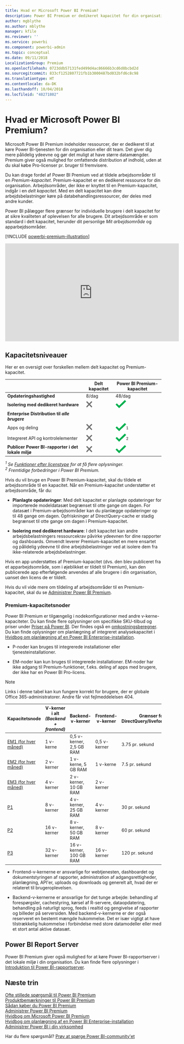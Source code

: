 ```yaml
---
title: Hvad er Microsoft Power BI Premium?
description: Power BI Premium er dedikeret kapacitet for din organisation eller dit team og giver dig mere pålidelig ydeevne og større datamængder, uden at du skal købe licenser pr. bruger.
author: mgblythe
ms.author: mblythe
manager: kfile
ms.reviewer: ''
ms.service: powerbi
ms.component: powerbi-admin
ms.topic: conceptual
ms.date: 09/11/2018
LocalizationGroup: Premium
ms.openlocfilehash: 0723ddb57131fed499d4ac86666b3cd6d8bcbd2d
ms.sourcegitcommit: 833cf1252807721fb1b3000487bd032bfd6c8c98
ms.translationtype: HT
ms.contentlocale: da-DK
ms.lasthandoff: 10/04/2018
ms.locfileid: "48271802"
---
```

# <a name="what-is-microsoft-power-bi-premium"></a>Hvad er Microsoft Power BI Premium?

Microsoft Power BI Premium indeholder ressourcer, der er dedikeret til at køre Power BI-tjenesten for din organisation eller dit team. Det giver dig mere pålidelig ydeevne og gør det muligt at have større datamængder. Premium giver også mulighed for omfattende distribution af indhold, uden at du skal købe Pro-licenser pr. bruger til fremvisere.

Du kan drage fordel af Power BI Premium ved at tildele arbejdsområder til en *Premium-kapacitet*. Premium-kapacitet er en dedikeret ressource for din organisation. Arbejdsområder, der ikke er knyttet til en Premium-kapacitet, indgår i en *delt kapacitet*. Med en delt kapacitet kan dine arbejdsbelastninger køre på databehandlingsressourcer, der deles med andre kunder. 

Power BI pålægger flere grænser for individuelle brugere i delt kapacitet for at sikre kvaliteten af oplevelsen for alle brugere. Dit arbejdsområde er som standard i delt kapacitet, herunder dit personlige *Mit arbejdsområde* og apparbejdsområder.

[!INCLUDE [powerbi-premium-illustration](./includes/powerbi-premium-illustration.md)]

<iframe width="560" height="315" src="https://www.youtube.com/embed/lNQDkN0GXzU?rel=0&amp;showinfo=0" frameborder="0" allowfullscreen></iframe>

## <a name="capacity-tiers"></a>Kapacitetsniveauer

Her er en oversigt over forskellen mellem delt kapacitet og Premium-kapacitet.

|  | Delt kapacitet | Power BI Premium-kapacitet |
| --- | --- | --- |
| **Opdateringshastighed** |8/dag |48/dag |
| **Isolering med dedikeret hardware** |![](media/service-premium/not-available.png "Ikke tilgængelig") |![](media/service-premium/available.png "Tilgængelig") |
| **Enterprise Distribution til** ***alle brugere*** | | |
| Apps og deling |![](media/service-premium/not-available.png "Ikke tilgængelig") |![](media/service-premium/available.png "Tilgængelig")<sup>1</sup> |
| Integreret API og kontrolelementer |![](media/service-premium/not-available.png "Ikke tilgængelig") |![](media/service-premium/available.png "Tilgængelig")<sup>2</sup> |
| **Publicer Power BI-rapporter i det lokale miljø** |![](media/service-premium/not-available.png "Ikke tilgængelig") |![](media/service-premium/available.png "Tilgængelig") |

*<sup>1</sup> Se [Funktioner efter licenstype](service-features-license-type.md) for at få flere oplysninger.*  
*<sup>2</sup> Fremtidige forbedringer i Power BI Premium.*

Hvis du vil bruge en Power BI Premium-kapacitet, skal du tildele et arbejdsområde til en kapacitet. Når en Premium-kapacitet understøtter et arbejdsområde, får du:

* **Planlagte opdateringer**: Med delt kapacitet er planlagte opdateringer for importerede modeldatasæt begrænset til otte gange om dagen. For datasæt i Premium-arbejdsområder kan du planlægge opdateringer op til 48 gange om dagen. Opfriskninger af DirectQuery-cache er stadig begrænset til otte gange om dagen i Premium-kapacitet.

* **Isolering med dedikeret hardware**: I delt kapacitet kan andre arbejdsbelastningers ressourcekrav påvirke ydeevnen for dine rapporter og dashboards. Omvendt leverer Premium-kapacitet en mere ensartet og pålidelig ydeevne til dine arbejdsbelastninger ved at isolere dem fra ikke-relaterede arbejdsbelastninger.

Hvis en app understøttes af Premium-kapacitet (dvs. den blev publiceret fra et apparbejdsområde, som i øjeblikket er tildelt til Premium), kan den publicerede app efterfølgende anvendes af alle brugere i din organisation, uanset den licens de er tildelt.

Hvis du vil vide mere om tildeling af arbejdsområder til en Premium-kapacitet, skal du se [Administrer Power BI Premium](service-admin-premium-manage.md).

<a name="premiumskus"/>

### <a name="premium-capacity-nodes"></a>Premium-kapacitetsnoder

Power BI Premium er tilgængelig i nodekonfigurationer med andre v-kerne-kapaciteter. Du kan finde flere oplysninger om specifikke SKU-tilbud og priser under [Priser på Power BI](https://powerbi.microsoft.com/pricing/). Der findes også en [omkostningsberegner](https://powerbi.microsoft.com/calculator/). Du kan finde oplysninger om planlægning af integreret analysekapacitet i [Hvidbog om planlægning af en Power BI Enterprise-installation](https://aka.ms/pbienterprisedeploy).

* P-noder kan bruges til integrerede installationer eller tjenesteinstallationer.

* EM-noder kan kun bruges til integrerede installationer. EM-noder har ikke adgang til Premium-funktioner, f.eks. deling af apps med brugere, der ikke har en Power BI Pro-licens.

>[!NOTE]
>Links i denne tabel kan kun fungere korrekt for brugere, der er globale Office 365-administratorer. Andre får vist fejlmeddelelsen 404.

| Kapacitetsnode | V-kerner i alt<br/>*(Backend + frontend)* | Backend-v-kerner | Frontend-v-kerner | Grænser for DirectQuery/liveforbindelser | Maks. antal sidegengivelser med størst belastning | Tilgængelighed |
| --- | --- | --- | --- | --- | --- | --- |
| [EM1 (for hver måned)](https://portal.office.com/SubscriptionDetails?OfferId=4004702D-749C-4F74-BF47-3048F1833780&adminportal=1) |1 v-kerne |0,5 v-kerner, 2,5 GB RAM |0,5 v-kerner |3.75 pr. sekund |150-300 |Tilgængelig |
| [EM2 (for hver måned)](https://portal.office.com/SubscriptionDetails?OfferId=4004702D-749C-4F74-BF47-3048F1833780&adminportal=1) |2 v-kerner |1 v-kerne, 5 GB RAM |1 v-kerne |7.5 pr. sekund |301-600 |Tilgængelig |
| [EM3 (for hver måned)](https://portal.office.com/SubscriptionDetails?OfferId=4004702D-749C-4F74-BF47-3048F1833780&adminportal=1) |4 v-kerner |2 v-kerner, 10 GB RAM |2 v-kerner | |601-1.200 |Tilgængelig |
| [P1](https://portal.office.com/SubscriptionDetails?OfferId=b3ec5615-cc11-48de-967d-8d79f7cb0af1&adminportal=1) |8 v-kerner |4 v-kerner, 25 GB RAM |4 v-kerner |30 pr. sekund |1.201-2.400 |Tilgængelig ([månedsabonnement](https://portal.office.com/SubscriptionDetails?OfferId=E4C8EDD3-74A1-4D42-A738-C647972FBE81&adminportal=1) findes også) |
| [P2](https://portal.office.com/SubscriptionDetails?OfferId=062F2AA7-B4BC-4B0E-980F-2072102D8605&adminportal=1) |16 v-kerner |8 v-kerner, 50 GB RAM |8 v-kerner |60 pr. sekund |2.401-4.800 |Tilgængelig |
| [P3](https://portal.office.com/SubscriptionDetails?OfferId=40c7d673-375c-42a1-84ca-f993a524fed0&adminportal=1) |32 v-kerner |16 v-kerner, 100 GB RAM |16 v-kerner |120 pr. sekund |4.801-9.600 |Tilgængelig |

* Frontend-v-kernerne er ansvarlige for webtjenesten, dashboardet og dokumentstyringen af rapporter, administration af adgangsrettigheder, planlægning, API'er, uploads og downloads og generelt alt, hvad der er relateret til brugeroplevelsen.

* Backend-v-kernerne er ansvarlige for det tunge arbejde: behandling af forespørgsler, cachestyring, kørsel af R-servere, dataopdatering, behandling på naturligt sprog, feeds i realtid og gengivelse af rapporter og billeder på serversiden. Med backend-v-kernerne er der også reserveret en bestemt mængde hukommelse. Det er især vigtigt at have tilstrækkelig hukommelse i forbindelse med store datamodeller eller med et stort antal aktive datasæt.

## <a name="power-bi-report-server"></a>Power BI Report Server
Power BI Premium giver også mulighed for at køre Power BI-rapportserver i det lokale miljø i din organisation. Du kan finde flere oplysninger i [Introduktion til Power BI-rapportserver](report-server/get-started.md).

## <a name="next-steps"></a>Næste trin
[Ofte stillede spørgsmål til Power BI Premium](service-premium-faq.md)  
[Produktbemærkninger til Power BI Premium](service-premium-release-notes.md)  
[Sådan køber du Power BI Premium](service-admin-premium-purchase.md)  
[Administrer Power BI Premium](service-admin-premium-manage.md)  
[Hvidbog om Microsoft Power BI Premium](https://aka.ms/pbipremiumwhitepaper)  
[Hvidbog om planlægning af en Power BI Enterprise-installation](https://aka.ms/pbienterprisedeploy)  
[Administrer Power BI i din virksomhed](service-admin-administering-power-bi-in-your-organization.md)  

Har du flere spørgsmål? [Prøv at spørge Power BI-community'et](https://community.powerbi.com/)
